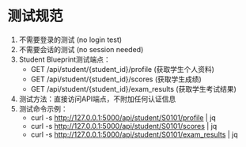 # 测试规范

1. 不需要登录的测试 (no login test)
2. 不需要会话的测试 (no session needed)
3. Student Blueprint测试端点：
   - GET /api/student/{student_id}/profile (获取学生个人资料)
   - GET /api/student/{student_id}/scores (获取学生成绩)
   - GET /api/student/{student_id}/exam_results (获取学生考试结果)
4. 测试方法：直接访问API端点，不附加任何认证信息
5. 测试命令示例：
   - curl -s http://127.0.0.1:5000/api/student/S0101/profile | jq
   - curl -s http://127.0.0.1:5000/api/student/S0101/scores | jq
   - curl -s http://127.0.0.1:5000/api/student/S0101/exam_results | jq